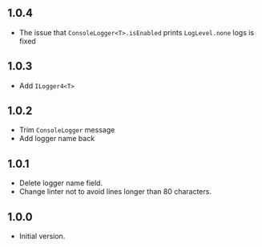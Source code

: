 ## 1.0.4

- The issue that `ConsoleLogger<T>.isEnabled` prints `LogLevel.none` logs is fixed

## 1.0.3

- Add `ILogger4<T>`

## 1.0.2

- Trim `ConsoleLogger` message
- Add logger name back

## 1.0.1

- Delete logger name field.
- Change linter not to avoid lines longer than 80 characters.

## 1.0.0

- Initial version.